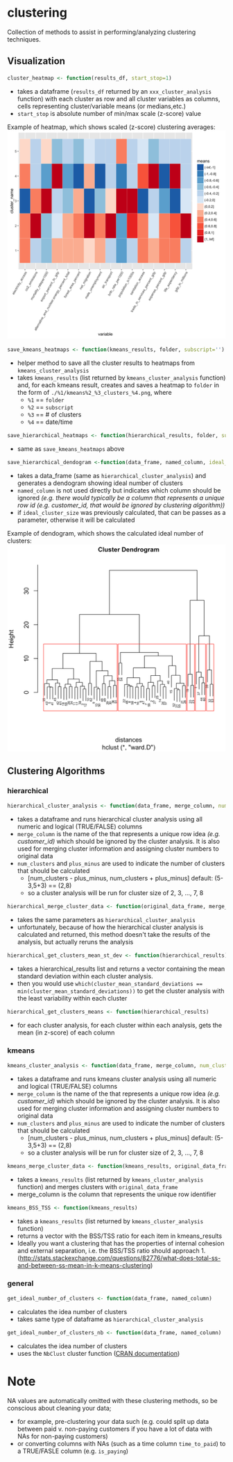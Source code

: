 # clustering
Collection of methods to assist in performing/analyzing clustering techniques.

## Visualization

```R
cluster_heatmap <- function(results_df, start_stop=1)
```
- takes a dataframe (`results_df` returned by an `xxx_cluster_analysis` function) with each cluster as row and all cluster variables as columns, cells representing cluster/variable means (or medians,etc.)
- `start_stop` is absolute number of min/max scale (z-score) value

Example of heatmap, which shows scaled (z-score) clustering averages:
![Heatmaps](../readme/kmeans_5_clusters.png)

```R
save_kmeans_heatmaps <- function(kmeans_results, folder, subscript='')
```
- helper method to save all the cluster results to heatmaps from `kmeans_cluster_analysis`
- takes `kmeans_results` (list returned by `kmeans_cluster_analysis` function) and, for each kmeans result, creates and saves a heatmap to `folder` in the form of `./%1/kmeans%2_%3_clusters_%4.png`, where
  - `%1` == `folder`
  - `%2` == `subscript`
  - `%3` == # of clusters
  - `%4` == date/time

```R
save_hierarchical_heatmaps <- function(hierarchical_results, folder, subscript='')
```
- same as `save_kmeans_heatmaps` above

```R
save_hierarchical_dendogram <-function(data_frame, named_column, ideal_cluster_size=NULL, path='./dendogram.png')
```
- takes a data_frame (same as `hierarchical_cluster_analysis`) and generates a dendogram showing ideal number of clusters
- `named_column` is not used directly but indicates which column should be ignored _(e.g. there would typically be a column that represents a unique row id (e.g. customer_id, that would be ignored by clustering algorithm))_
- if `ideal_cluster_size` was previously calculated, that can be passes as a parameter, otherwise it will be calculated



Example of dendogram, which shows the calculated ideal number of clusters:
![Dendograms](../readme/dendogram.png)

## Clustering Algorithms

### hierarchical

```R
hierarchical_cluster_analysis <- function(data_frame, merge_column, num_clusters=5, plus_minus=3, seed_num=123)
```
- takes a dataframe and runs hierarchical cluster analysis using all numeric and logical (TRUE/FALSE) columns
- `merge_column` is the name of the that represents a unique row idea _(e.g. customer_id)_ which should be ignored by the cluster analysis. It is also used for merging cluster information and assigning cluster numbers to original data
- `num_clusters` and `plus_minus` are used to indicate the number of clusters that should be calculated
    - [num_clusters - plus_minus, num_clusters + plus_minus] default: (5-3,5+3) == (2,8)
    - so a cluster analysis will be run for cluster size of 2, 3, ..., 7, 8

```R
hierarchical_merge_cluster_data <- function(original_data_frame, merge_column, num_clusters=5, plus_minus=3)

```
- takes the same parameters as `hierarchical_cluster_analysis`
- unfortunately, because of how the hierarchical cluster analysis is calculated and returned, this method doesn't take the results of the analysis, but actually reruns the analysis

```R
hierarchical_get_clusters_mean_st_dev <- function(hierarchical_results)
```
- takes a hierarchical_results list and returns a vector containing the mean standard deviation within each cluster analysis.
- then you would use `which(cluster_mean_standard_deviations == min(cluster_mean_standard_deviations))` to get the cluster analysis with the least variability within each cluster

```R
hierarchical_get_clusters_means <- function(hierarchical_results)
```
- for each cluster analysis, for each cluster within each analysis, gets the mean (in z-score) of each column

### kmeans

```R
kmeans_cluster_analysis <- function(data_frame, merge_column, num_clusters=5, plus_minus=3, seed_num=123)
```
- takes a dataframe and runs kmeans cluster analysis using all numeric and logical (TRUE/FALSE) columns
- `merge_column` is the name of the that represents a unique row idea _(e.g. customer_id)_ which should be ignored by the cluster analysis. It is also used for merging cluster information and assigning cluster numbers to original data
- `num_clusters` and `plus_minus` are used to indicate the number of clusters that should be calculated
    - [num_clusters - plus_minus, num_clusters + plus_minus] default: (5-3,5+3) == (2,8)
    - so a cluster analysis will be run for cluster size of 2, 3, ..., 7, 8

```R
kmeans_merge_cluster_data <- function(kmeans_results, original_data_frame, merge_column, num_clusters=5, plus_minus=3)
```
- takes a `kmeans_results` (list returned by `kmeans_cluster_analysis` function) and merges clusters with `original_data_frame`
- merge_column is the column that represents the unique row identifier

```R
kmeans_BSS_TSS <- function(kmeans_results)
```
- takes a `kmeans_results` (list returned by `kmeans_cluster_analysis` function)
- returns a vector with the BSS/TSS ratio for each item in kmeans_results
- Ideally you want a clustering that has the properties of internal cohesion and external separation, i.e. the BSS/TSS ratio should approach 1. (http://stats.stackexchange.com/questions/82776/what-does-total-ss-and-between-ss-mean-in-k-means-clustering)

### general

```R
get_ideal_number_of_clusters <- function(data_frame, named_column)
```
- calculates the idea number of clusters
- takes same type of dataframe as `hierarchical_cluster_analysis`

```R
get_ideal_number_of_clusters_nb <- function(data_frame, named_column)
```
- calculates the idea number of clusters
- uses the `NbClust` cluster function ([CRAN documentation](https://cran.r-project.org/web/packages/NbClust/NbClust.pdf))


# Note
NA values are automatically omitted with these clustering methods, so be conscious about cleaning your data;
- for example, pre-clustering your data such (e.g. could split up data between paid v. non-paying customers if you have a lot of data with NAs for non-paying customers)
- or converting columns with NAs (such as a time column `time_to_paid`) to a TRUE/FASLE column (e.g. `is_paying`)
